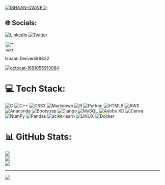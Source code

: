 
<a href="https://ibb.co/CMd58Qq"><img src="https://i.ibb.co/CMd58Qq/ISHAAN-DWIVEDI.png" alt="ISHAAN-DWIVEDI" border="0"></a>

## 🌐 Socials:
[![LinkedIn](https://img.shields.io/badge/LinkedIn-%230077B5.svg?logo=linkedin&logoColor=white)](https://linkedin.com/in/in/ishaan-dwivedi-03675a201) [![Twitter](https://img.shields.io/badge/Twitter-%231DA1F2.svg?logo=Twitter&logoColor=white)](https://twitter.com/@iDev_iWD) 

<a href="https://twitter.com/iDev_iWD"><img width="32px" alt="Twitter" title="Twitter" src="https://i.imgur.com/OXZM1L6.png"/></a>

Ishaan Dwivedi#9832

<a href="https://ibb.co/1qb0V8Z"><img src="https://i.ibb.co/1qb0V8Z/octocat-1681055910084.png" alt="octocat-1681055910084" border="0"></a>

# 💻 Tech Stack:
![C](https://img.shields.io/badge/c-%2300599C.svg?style=flat&logo=c&logoColor=white) ![C++](https://img.shields.io/badge/c++-%2300599C.svg?style=flat&logo=c%2B%2B&logoColor=white) ![CSS3](https://img.shields.io/badge/css3-%231572B6.svg?style=flat&logo=css3&logoColor=white) ![Markdown](https://img.shields.io/badge/markdown-%23000000.svg?style=flat&logo=markdown&logoColor=white) ![R](https://img.shields.io/badge/r-%23276DC3.svg?style=flat&logo=r&logoColor=white) ![Python](https://img.shields.io/badge/python-3670A0?style=flat&logo=python&logoColor=ffdd54) ![HTML5](https://img.shields.io/badge/html5-%23E34F26.svg?style=flat&logo=html5&logoColor=white) ![AWS](https://img.shields.io/badge/AWS-%23FF9900.svg?style=flat&logo=amazon-aws&logoColor=white) ![Anaconda](https://img.shields.io/badge/Anaconda-%2344A833.svg?style=flat&logo=anaconda&logoColor=white) ![Bootstrap](https://img.shields.io/badge/bootstrap-%23563D7C.svg?style=flat&logo=bootstrap&logoColor=white) ![Django](https://img.shields.io/badge/django-%23092E20.svg?style=flat&logo=django&logoColor=white) ![MySQL](https://img.shields.io/badge/mysql-%2300f.svg?style=flat&logo=mysql&logoColor=white) ![Adobe XD](https://img.shields.io/badge/Adobe%20XD-470137?style=flat&logo=Adobe%20XD&logoColor=#FF61F6) ![Canva](https://img.shields.io/badge/Canva-%2300C4CC.svg?style=flat&logo=Canva&logoColor=white) ![NumPy](https://img.shields.io/badge/numpy-%23013243.svg?style=flat&logo=numpy&logoColor=white) ![Pandas](https://img.shields.io/badge/pandas-%23150458.svg?style=flat&logo=pandas&logoColor=white) ![scikit-learn](https://img.shields.io/badge/scikit--learn-%23F7931E.svg?style=flat&logo=scikit-learn&logoColor=white) ![LINUX](https://img.shields.io/badge/Linux-FCC624?style=flat&logo=linux&logoColor=black) ![Docker](https://img.shields.io/badge/docker-%230db7ed.svg?style=flat&logo=docker&logoColor=white)
# 📊 GitHub Stats:
![](https://github-readme-stats.vercel.app/api?username=IshaanDwivedi09&theme=prussian&hide_border=true&include_all_commits=false&count_private=false)<br/>
![](https://github-readme-streak-stats.herokuapp.com/?user=IshaanDwivedi09&theme=prussian&hide_border=true)<br/>
![](https://github-readme-stats.vercel.app/api/top-langs/?username=IshaanDwivedi09&theme=prussian&hide_border=true&include_all_commits=false&count_private=false&layout=compact)

---
[![](https://visitcount.itsvg.in/api?id=IshaanDwivedi09&icon=1&color=0)](https://visitcount.itsvg.in)

<!-- Proudly created with GPRM ( https://gprm.itsvg.in ) -->
